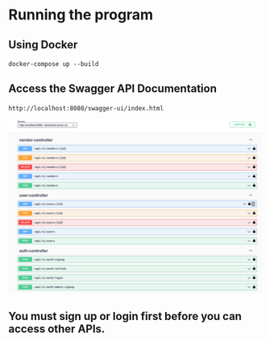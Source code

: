 # Running the program

## Using Docker
```
docker-compose up --build
```
## Access the Swagger API Documentation
```
http://localhost:8080/swagger-ui/index.html
```
<p align="center">
  <img src="src/main/resources/sc/vendor.png"/>
</p>

## You must sign up or login first before you can access other APIs.
